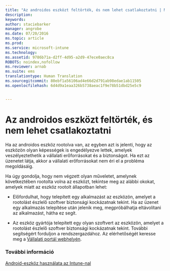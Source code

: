 ```yaml
---
title: "Az androidos eszközt feltörték, és nem lehet csatlakoztatni | Microsoft Intune"
description: 
keywords: 
author: staciebarker
manager: angrobe
ms.date: 07/20/2016
ms.topic: article
ms.prod: 
ms.service: microsoft-intune
ms.technology: 
ms.assetid: 9786b71a-d2ff-4d95-a2d9-47ece0aec8ca
ROBOTS: noindex,nofollow
ms.reviewer: arnab
ms.suite: ems
translationtype: Human Translation
ms.sourcegitcommit: 80ebf1a56106ad4e66d2d791ab98edae1ab11505
ms.openlocfilehash: 6d4d9a1eaa326b5738aeac1f9e78b51dbd25e5c9


---
```



# Az androidos eszközt feltörték, és nem lehet csatlakoztatni

Ha az androidos eszköz rootolva van, az egyben azt is jelenti, hogy az eszközön olyan képességek is engedélyezve lettek, amelyek veszélyeztethetik a vállalati erőforrásokat és a biztonságot. Ha ezt az üzenetet látja, akkor a vállalati erőforrásokat nem éri el a probléma megoldásáig.

Ha úgy gondolja, hogy nem végzett olyan műveletet, amelynek következtében rootolta volna az eszközt, tekintse meg az alábbi okokat, amelyek miatt az eszköz rootolt állapotban lehet:

- Előfordulhat, hogy telepített egy alkalmazást az eszközön, amelyet a rootolást észlelő szoftver biztonsági kockázatnak tekint. Ha az üzenet egy alkalmazás telepítése után jelenik meg, megpróbálhatja eltávolítani az alkalmazást, hátha ez segít.

- Az eszköz gyártója telepített egy olyan szoftvert az eszközön, amelyet a rootolást észlelő szoftver biztonsági kockázatnak tekint. További segítségért forduljon a rendszergazdához. Az elérhetőségét keresse meg a [Vállalati portál webhelyén](http://portal.manage.microsoft.com).


### További információ
[Android-eszköz használata az Intune-nal](using-your-android-device-with-intune.md)



<!--HONumber=Aug16_HO1-->


